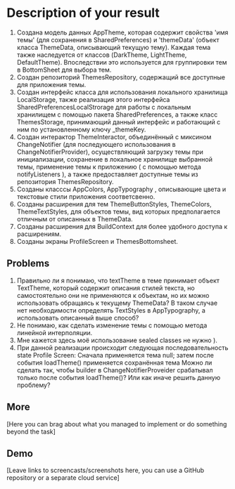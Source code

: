 # Description of your result

1.  Создана модель данных AppTheme, которая содержит свойства 'имя темы' (для сохранения в SharedPreferences) и 
'themeData' (объект класса ThemeData, описывающий текущую тему).
Каждая тема также наследуется от классов (DarkTheme, LightTheme, DefaultTheme). Впоследствии это используется для группировки тем 
в BottomSheet для выбора тем.
2. Создан репозиторий ThemesRepository, содержащий все доступные для приложения темы.
3. Создан интерфейс класса для использования локального хранилища LocalStorage, также реализация этого интерфейса 
SharedPreferencesLocalStrorage для работы с локальным хранилищем с помощью пакета SharedPreferences,
а также класс ThemesStorage, принимающий данный интерфейс и работающий с ним по установленному ключу _themeKey.
4. Создан интерактор ThemeInteractor, объединённый с миксином ChangeNotifier (для последующего использования в ChangeNotifierProvider),
осуществляющий загрузку темы при инициализации, сохранение в локальное хранилище выбранной темы, 
применение темы к приложению ( с помощью метода notifyListeners ), а также предоставляет доступные темы из репозитория ThemesRepository.
5. Созданы класссы AppColors, AppTypography , описывающие цвета и текстовые стили приложения соответсвенно.
6. Созданы расширения для тем ThemeButtonStyles, ThemeColors, ThemeTextStyles, для объектов темы, вид которых предполагается
отличным от описанных в ThemeData.
7. Созданы расширения для BuildContext для более удобного доступа к расширениям.
8. Созданы экраны ProfileScreen и ThemesBottomsheet.

## Problems

1. Правильно ли я понимаю, что textTheme в теме принимает объект TextTheme, который содержит описания стилей текста,
но самостоятельно они не применяются к объектам, но их можно использовать обращаясь к текущему ThemeData?
В таком случае нет необходимости определять TextStyles в AppTypography, а использовать описанный выше способ?
2. Не понимаю, как сделать изменение темы с помощью метода линейной интерполяции. 
3. Мне кажется здесь моё использование sealed classes не нужно ).
4. При данной реализации происходит следующая последовательность state Profile Screen:
    Сначала применяется тема null;
    затем после события loadTheme() применяется сохранённая тема
    Можно ли сделать так, чтобы builder в ChangeNotifierProveider срабатывал только после события loadTheme()?
    Или как иначе решить данную проблему? 
## More

[Here you can brag about what you managed to implement or do something beyond the task]

## Demo

[Leave links to screencasts/screenshots here, you can use a GitHub repository or a separate cloud service]
